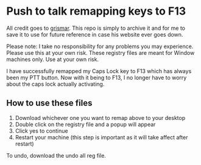 # Push to talk remapping keys to F13

All credit goes to [grismar](http://www.grismar.net/ventrilocapsfix/). This repo is simply to archive it and for me to save it to use for future reference in case his website ever goes down.

Please note:
I take no responsibility for any problems you may experience. Please use this at your own risk. These registry files are meant for Window machines only. Use at your own risk.

I have successfully remapped my Caps Lock key to F13 which has always been my PTT button. Now with it being to F13, I no longer have to worry about the caps lock actually activating.


## How to use these files
1. Download whichever one you want to remap above to your desktop
2. Double click on the registry file and a popup will appear
3. Click yes to continue
4. Restart your machine (this step is important as it will take affect after restart)

To undo, download the undo all reg file.

